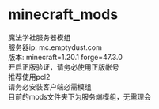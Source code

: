 # minecraft_mods
魔法学社服务器模组\
服务器ip: mc.emptydust.com\
版本: minecraft=1.20.1 forge=47.3.0\
开启正版验证，请务必使用正版帐号\
推荐使用pcl2\
请务必安装客户端必需模组\
目前的mods文件夹下为服务端模组，无需理会